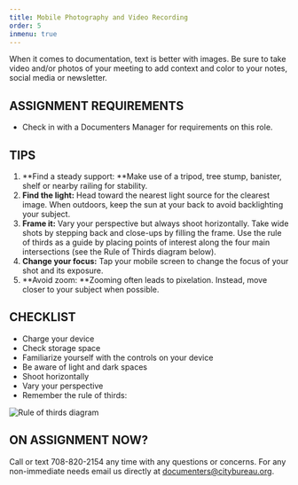 ```yaml
---
title: Mobile Photography and Video Recording
order: 5
inmenu: true
---
```

When it comes to documentation, text is better with images. Be sure to take video and/or photos of your meeting to add context and color to your notes, social media or newsletter.



## ASSIGNMENT REQUIREMENTS

* Check in with a Documenters Manager for requirements on this role.

## TIPS

1. **Find a steady support: **Make use of a tripod, tree stump, banister, shelf or nearby railing for stability.
2. **Find the light:** Head toward the nearest light source for the clearest image. When outdoors, keep the sun at your back to avoid backlighting your subject.
3. **Frame it:** Vary your perspective but always shoot horizontally. Take wide shots by stepping back and close-ups by filling the frame. Use the rule of thirds as a guide by placing points of interest along the four main intersections (see the Rule of Thirds diagram below).
4. **Change your focus:** Tap your mobile screen to change the focus of your shot and its exposure.
5. **Avoid zoom: **Zooming often leads to pixelation. Instead, move closer to your subject when possible.

## CHECKLIST

* Charge your device
* Check storage space
* Familiarize yourself with the controls on your device
* Be aware of light and dark spaces
* Shoot horizontally
* Vary your perspective
* Remember the rule of thirds:



![Rule of thirds diagram](/img/thirds.png)



## ON ASSIGNMENT NOW?

Call or text 708-820-2154 any time with any questions or concerns. For any non-immediate needs email us directly at documenters@citybureau.org.
